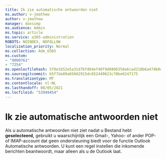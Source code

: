 ```yaml
---
title: Ik zie automatische antwoorden niet
ms.author: v-jmathew
author: v-jmathew
manager: dansimp
ms.audience: Admin
ms.topic: article
ms.service: o365-administration
ROBOTS: NOINDEX, NOFOLLOW
localization_priority: Normal
ms.collection: Adm_O365
ms.custom:
- "9000761"
- "7254"
ms.openlocfilehash: 5f0e1b52e5a31d7bfd64ef40f9d8806358a6cad218b6a474b0d0e38aa051ac72
ms.sourcegitcommit: b5f7da89a650d2915dc652449623c78be6247175
ms.translationtype: MT
ms.contentlocale: nl-NL
ms.lasthandoff: 08/05/2021
ms.locfileid: "53949454"
---
```

# <a name="i-dont-see-automatic-replies"></a>Ik zie automatische antwoorden niet

Als u automatische antwoorden niet ziet nadat u Bestand hebt **geselecteerd,** gebruikt u waarschijnlijk een Gmail-, Yahoo- of ander POP- of IMAP-account dat geen ondersteuning biedt voor de functie Outlook Automatische antwoorden. U kunt een regel instellen die inkomende berichten beantwoordt, maar alleen als u de Outlook laat.
